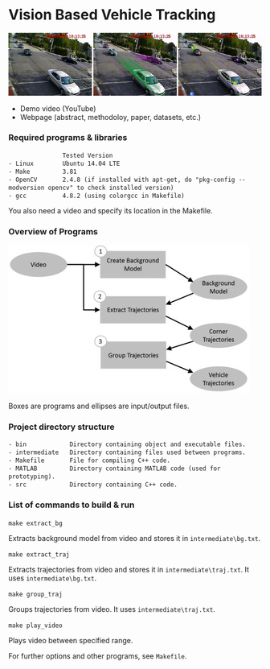 Vision Based Vehicle Tracking
=============================

![Heading](three_steps.png)

- Demo video (YouTube)
- Webpage (abstract, methodoloy, paper, datasets, etc.)

### Required programs & libraries

                   Tested Version
    - Linux        Ubuntu 14.04 LTE
    - Make         3.81
    - OpenCV       2.4.8 (if installed with apt-get, do "pkg-config --modversion opencv" to check installed version)
    - gcc          4.8.2 (using colorgcc in Makefile)

You also need a video and specify its location in the Makefile.

### Overview of Programs ###

![Overview](overview.jpg)

Boxes are programs and ellipses are input/output files.

### Project directory structure

    - bin            Directory containing object and executable files.
    - intermediate   Directory containing files used between programs.
    - Makefile       File for compiling C++ code.
    - MATLAB         Directory containing MATLAB code (used for prototyping).
    - src            Directory containing C++ code.
   
### List of commands to build & run


`make extract_bg`

Extracts background model from video and stores it in `intermediate\bg.txt`.

`make extract_traj`

Extracts trajectories from video and stores it in `intermediate\traj.txt`. It uses `intermediate\bg.txt`.

`make group_traj`

Groups trajectories from video. It uses `intermediate\traj.txt`.

`make play_video`

Plays video between specified range.

For further options and other programs, see `Makefile`.
